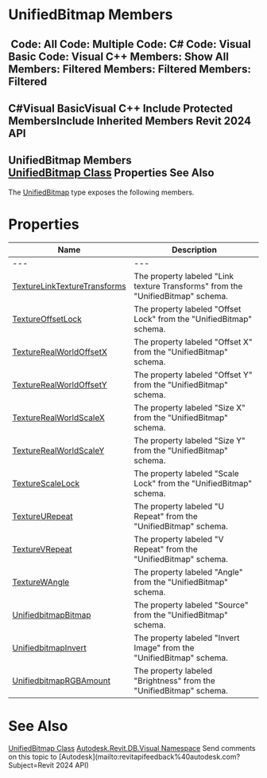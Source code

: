# UnifiedBitmap Members

﻿
 Code: All Code: Multiple Code: C# Code: Visual Basic Code: Visual C++  Members: Show All Members: Filtered Members: Filtered Members: Filtered   
---  
C#Visual BasicVisual C++
Include Protected MembersInclude Inherited Members
Revit 2024 API  
---  
UnifiedBitmap Members  
[UnifiedBitmap Class](de22f405-e0d8-e50a-096f-7e199c64fd00.md "UnifiedBitmap Class") Properties See Also  
---  
The [UnifiedBitmap](de22f405-e0d8-e50a-096f-7e199c64fd00.md "UnifiedBitmap Class") type exposes the following members.
# Properties
| Name | Description |
| --- | --- |
| --- | --- | --- |
| [TextureLinkTextureTransforms](31f80d3b-2533-3162-834e-5ad7b12e0485.md "TextureLinkTextureTransforms Property") | The property labeled "Link texture Transforms" from the "UnifiedBitmap" schema. |
| [TextureOffsetLock](c3949960-57e9-af40-9089-b98358d262b6.md "TextureOffsetLock Property") | The property labeled "Offset Lock" from the "UnifiedBitmap" schema. |
| [TextureRealWorldOffsetX](2e9d8537-c2f5-63f7-ed8f-3cf79187884d.md "TextureRealWorldOffsetX Property") | The property labeled "Offset X" from the "UnifiedBitmap" schema. |
| [TextureRealWorldOffsetY](67039b79-662a-04e5-9e7b-1a7dd721de2f.md "TextureRealWorldOffsetY Property") | The property labeled "Offset Y" from the "UnifiedBitmap" schema. |
| [TextureRealWorldScaleX](a098bb5f-6806-09bb-b953-20414d813c2b.md "TextureRealWorldScaleX Property") | The property labeled "Size X" from the "UnifiedBitmap" schema. |
| [TextureRealWorldScaleY](7eb68149-e800-83c5-76cd-8bf0f1b5f48b.md "TextureRealWorldScaleY Property") | The property labeled "Size Y" from the "UnifiedBitmap" schema. |
| [TextureScaleLock](4ea03509-9ed3-63f2-6994-13e82d10a279.md "TextureScaleLock Property") | The property labeled "Scale Lock" from the "UnifiedBitmap" schema. |
| [TextureURepeat](2d4a8b51-207f-748b-216e-b95d0157ed87.md "TextureURepeat Property") | The property labeled "U Repeat" from the "UnifiedBitmap" schema. |
| [TextureVRepeat](4f27d9ff-9a06-d4e8-16a2-87c152bc8fca.md "TextureVRepeat Property") | The property labeled "V Repeat" from the "UnifiedBitmap" schema. |
| [TextureWAngle](70228034-f9d6-d90f-978c-e888675f5043.md "TextureWAngle Property") | The property labeled "Angle" from the "UnifiedBitmap" schema. |
| [UnifiedbitmapBitmap](5cad9946-8498-9b0f-544d-d2328e5960b7.md "UnifiedbitmapBitmap Property") | The property labeled "Source" from the "UnifiedBitmap" schema. |
| [UnifiedbitmapInvert](f0f20769-4edf-af56-a665-8f13edbb85cf.md "UnifiedbitmapInvert Property") | The property labeled "Invert Image" from the "UnifiedBitmap" schema. |
| [UnifiedbitmapRGBAmount](4e239ace-46c6-4580-2db3-1ec181237beb.md "UnifiedbitmapRGBAmount Property") | The property labeled "Brightness" from the "UnifiedBitmap" schema. |

# See Also
[UnifiedBitmap Class](de22f405-e0d8-e50a-096f-7e199c64fd00.md "UnifiedBitmap Class")
[Autodesk.Revit.DB.Visual Namespace](f5a10581-6ac2-be19-0e32-f87d05bc8b83.md "Autodesk.Revit.DB.Visual Namespace")
Send comments on this topic to [Autodesk](mailto:revitapifeedback%40autodesk.com?Subject=Revit 2024 API)